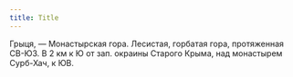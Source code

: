 ```yaml
---
title: Title
---
```


Грыця, — Монастырская гора. Лесистая, горбатая гора, протяженная СВ-ЮЗ. В 2 км к
Ю от зап. окраины Старого Крыма, над монастырем Сурб-Хач, к ЮВ.
